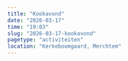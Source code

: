 ```yaml
---
title: "Kookavond"
date: "2026-03-17"
time: "19:03"
slug: "2026-03-17-kookavond"
pagetype: "activiteiten"
location: "Kerkeboomgaard, Merchtem"
---
```




